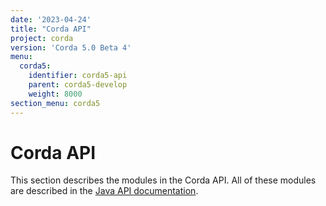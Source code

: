 ```yaml
---
date: '2023-04-24'
title: "Corda API"
project: corda
version: 'Corda 5.0 Beta 4'
menu:
  corda5:
    identifier: corda5-api
    parent: corda5-develop
    weight: 8000
section_menu: corda5
---
```


# Corda API
This section describes the modules in the Corda API. All of these modules are described in the <a href="/en/api-ref/corda/5.0/index.html" target="_blank">Java API documentation</a>.
